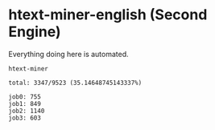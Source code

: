 # htext-miner-english (Second Engine)

Everything doing here is automated.

```
htext-miner

total: 3347/9523 (35.14648745143337%)

job0: 755
job1: 849
job2: 1140
job3: 603
```